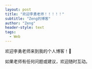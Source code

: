 ```yaml
---
layout: post
title: "欢迎李勇老师！！！！！"
subtitle: "Zeng的博客"
author: "Zeng"
header-style: text
tags:
  - Web
---
```



欢迎李勇老师来到我的个人博客！🎉

如果老师有任何问题或建议，欢迎随时互动。
